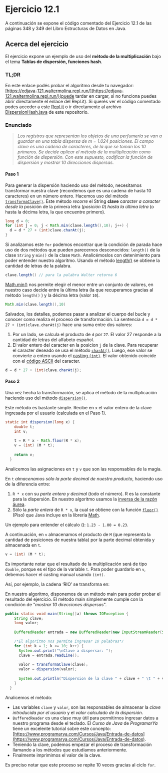 # Ejercicio 12.1 

A continuación se expone el código comentado del Ejercicio 12.1 de las páginas 348 y 349 del Libro Estructuras de Datos en Java.

## Acerca del ejercicio
El ejercicio  expone un ejemplo de uso del **método de la multiplicación** bajo el tema **Tablas de dispersión, funciones hash**.

### TL;DR
En este enlace podés probar el algoritmo desde tu navegador: [https://edjava-121.waltermolina.repl.run/](https://edjava-121.waltermolina.repl.run/)(puede tardar en cargar, si no funciona puedes abrir directamente el enlace del Repl.it).
Si querés ver el código comentado podes acceder a este [Repl.it](https://repl.it/@waltermolina/edJava-121) o ir directamente al archivo [DispersionHash.java](https://github.com/waltermolina/estructurasDatosJava/blob/master/Ejercicio%2012.1/DispersionHash.java) de este repositorio.

### Enunciado

> *Los registros que representan los objetos de una perfumería se van a guardar en una tabla dispersa de m = 1.024 posiciones. El campo clave es una cadena de caracteres, de la que se toman los 10 primeros. Se decide aplicar el método de la multiplicación como función de dispersión. Con este supuesto, codificar la función de dispersión y mostrar 10 direcciones dispersas.*


#### **Paso 1**
Para generar la dispersión haciendo uso del método, necesitamos transformar nuestra clave (recordemos que es una cadena de hasta 10 caracteres) en un número entero. Hacemos uso del método [`transformaClave()`](https://github.com/waltermolina/estructurasDatosJava/blob/master/Ejercicio%2012.1/DispersionHash.java).
Este método *recorre* el String **clave** c*aracter a caracter desde la* posición de la primera letra (*posición 0*) *hasta la última letra* (o hasta la décima letra, la que encuentre primero).

```java
long d = 0;
for (int j = 0; j < Math.min(clave.length(),10); j++) {
  d = d * 27 + (int)clave.charAt(j);
}
```
Si analizamos este `for` podemos encontrar que la condición de parada hace uso de dos métodos que pueden parecernos desconocidos: `length()` de la clase `String` y `min()` de la clase `Math`. Analicémoslos con detenimiento para poder entender nuestro algoritmo.
Usando el método [length()](%28https://guru99.es/string-length-method-java/%29) se obtiene la cantidad de letras de la palabra.

```java
clave.length() // para la palabra Walter retorna 6
```

[Math.min()](https://www.discoduroderoer.es/metodos-de-la-clase-math-de-java/) nos permite elegir el menor entre un conjunto de valores, en nuestro caso decide entre la última letra (la que recuperamos gracias al método `length()` ) y la décima letra (valor `10`). 

```java
Math.min(clave.length(),10)
```
Salvados, los detalles, podemos pasar a analizar el cuerpo del bucle y conocer como realiza el proceso de transformación.
La sentencia `d = d * 27 + (int)clave.charAt(j)` hace una suma entre dos valores:

 1. Por un lado, se calcula el producto de `d` por `27`. El valor 27 responde a la cantidad de letras del alfabeto español.
2. El valor entero del caracter en la posicion `j` de la clave. Para recuperar el caracter deseado se usa el método [`charAt()`](https://guru99.es/string-charat-method-java/). Luego, ese valor se convierte a entero usando el [casting `(int)`](https://javadesdecero.es/basico/conversion-tipo-ejemplos-casting/). El valor obtenido coincide con el [código ASCII](https://elcodigoascii.com.ar/) del caracter.
```java
d = d * 27 + (int)clave.charAt(j);
```


#### **Paso 2**
Una vez hecha la transformación, se aplica el método de la multiplicación haciendo uso del método  [`dispersion()`](https://github.com/waltermolina/estructurasDatosJava/blob/master/Ejercicio%2012.1/DispersionHash.java).

Este método es bastante simple. Recibe en `x` el valor entero de la clave ingresada por el usuario (calculada en el Paso 1).

```java
static int dispersion(long x) {
	double t;
    int v;
    
    t = R * x - Math.floor(R * x);
    v = (int) (M * t);
    
    return v;
  }
```
Analicemos las asignaciones en `t` y `v` que son las responsables de la magia.

En `t` *almacenamos sólo la parte decimal de nuestro producto*, haciendo uso de la diferencia entre:
1. `R * x` con su *parte entera y decimal* (todo el número). R es la constante para la dispersión. En nuestro algoritmo usamos la [inversa de la razón áurea](https://es.wikipedia.org/wiki/N%C3%BAmero_%C3%81ureo).
2. Sólo la *parte entera* de `R * x`, la cual se obtiene con la función [`floor()`](https://www.geeksforgeeks.org/java-floor-method-examples/) (Piso) que Java incluye en la libreria [Math](https://www.w3schools.com/java/java_math.asp).

Un ejemplo para entender el cálculo ():  `1.23 - 1.00 = 0.23`.

A continuación, en `v` almacenamos el producto de `M` (que representa la cantidad de posiciones de nuestra tabla) por la parte decimal obtenida y almacenada en `t`. 
```java
v = (int) (M * t);
```

Es importante notar que el resultado de la multiplicación será de tipo `double`, porque es el tipo de la variable `t`. Para poder guardarlo en `v`, debemos hacer el casting manual usando `(int)`.

Así, por ejemplo, la cadena ‘RIO’ se transforma en:

En nuestro algoritmo, disponemos de un método main para poder probar el resultado del ejercicio. El método main simplemente cumple con la condición de  "*mostrar 10 direcciones dispersas*".

```java
public static void main(String[]a) throws IOException {
	String clave;
    long valor;
    
    BufferedReader entrada = new BufferedReader(new InputStreamReader(System.in));

    /*El algoritmo nos permite ingresar 10 palabras*/
    for (int k = 1; k <= 10; k++) {
      System.out.print("\nClave a dispersar: ");
      clave = entrada.readLine();
      
      valor = transformaClave(clave);
      valor = dispersion(valor);
	  
      System.out.println("Dispersion de la clave " + clave + " \t " + valor);
    }
  }
```
Analicemos el método:

 - Las variables `clave` y `valor`, son las responsables de almacenar la *clave introducida por el usuario* y el *valor calculado de la dispersión*.
 - `BufferedReader` es una clase muy útil para permitirnos ingresar datos a nuestro programa desde el teclado. El *Curso de Java* de *ProgramarYa* tiene un excelente tutorial sobre este concepto: [https://www.programarya.com/Cursos/Java/Entrada-de-datos](https://www.programarya.com/Cursos/Java/Entrada-de-datos).
 - Teniendo la clave, podemos empezar el proceso de transformación llamando a los métodos que estudiamos anteriormente.
 - Finalmente imprimimos el valor de la clave.

Es preciso notar que este proceso se repite 10 veces gracias al ciclo `for`.



